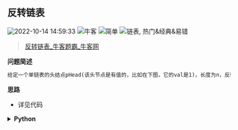 ## 反转链表
<!--START_SECTION:badge-->

![2022-10-14 14:59:33](https://img.shields.io/static/v1?label=last%20modify&message=2022-10-14%2014%3A59%3A33&color=yellowgreen&style=flat-square)
![牛客](https://img.shields.io/static/v1?label=source&message=%E7%89%9B%E5%AE%A2&color=green&style=flat-square)
![简单](https://img.shields.io/static/v1?label=level&message=%E7%AE%80%E5%8D%95&color=yellow&style=flat-square)
![链表, 热门&经典&易错](https://img.shields.io/static/v1?label=tags&message=%E9%93%BE%E8%A1%A8%2C%20%E7%83%AD%E9%97%A8%26%E7%BB%8F%E5%85%B8%26%E6%98%93%E9%94%99&color=orange&style=flat-square)

<!--END_SECTION:badge-->
<!--info
tags: [链表, 热门]
source: 牛客
level: 简单
number: '0078'
name: 反转链表
companies: []
-->

> [反转链表_牛客题霸_牛客网](https://www.nowcoder.com/practice/75e878df47f24fdc9dc3e400ec6058ca)

<summary><b>问题简述</b></summary>

```txt
给定一个单链表的头结点pHead(该头节点是有值的，比如在下图，它的val是1)，长度为n，反转该链表后，返回新链表的表头。
```

<!-- 
<details><summary><b>详细描述</b></summary>

```txt
```

</details>
-->


<!-- <div align="center"><img src="../../../_assets/xxx.png" height="300" /></div> -->

<summary><b>思路</b></summary>

- 详见代码

<details><summary><b>Python</b></summary>

```python
class Solution:
    def ReverseList(self , head: ListNode) -> ListNode:
        
        pre, cur = None, head
        
        while cur:
            nxt = cur.next
            cur.next = pre
            pre = cur
            cur = nxt
        
        return pre
```

</details>

